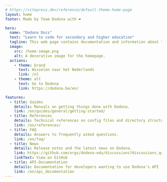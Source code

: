```yaml
---
# https://vitepress.dev/reference/default-theme-home-page
layout: home
footer: Made by Team Dodona with ❤️

hero:
  name: "Dodona Docs"
  text: "Learn to code for secondary and higher education"
  tagline: This web page contains documentation and information about the Dodona project.
  image:
    src: /home-image.png
    alt: A decorative image for the homepage.
  actions:
    - theme: brand
      text: Wisselen naar het Nederlands
      link: /nl
    - theme: alt
      text: Go to Dodona
      link: https://dodona.be/en/

features:
  - title: Guides
    details: Manuals on getting things done with Dodona.
    link: /en/guides/general/getting-started/
  - title: References
    details: Technical references on config files and directory structures.
    link: /en/references/
  - title: FAQ
    details: Answers to frequently asked questions.
    link: /en/faq/
  - title: News
    details: Release notes and the latest news on Dodona.
    link: https://github.com/orgs/dodona-edu/discussions?discussions_q=category%3AAnnouncements+category%3A%22Release+notes%22
    linkText: View on GitHub
  - title: API-Documentation
    details: Documentation for developers wanting to use Dodona's API
    link: /en/api_documentation
---
```

